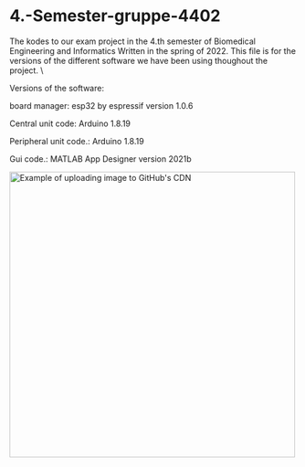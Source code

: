 # 4.-Semester-gruppe-4402
The kodes to our exam project in the 4.th semester of Biomedical Engineering and Informatics
Written in the spring of 2022.
This file is for the versions of the different software we have been using thoughout the project. \\


Versions of the software: 

board manager: esp32 by espressif version 1.0.6 

Central unit code: Arduino 1.8.19 

Peripheral unit code.: Arduino 1.8.19 

Gui code.: MATLAB App Designer version 2021b


<img src="https://user-images.githubusercontent.com/499192/57450172-1a955f80-725e-11e9-9fed-267179bdab15.gif" alt="Example of uploading image to GitHub's CDN" width="500px">

